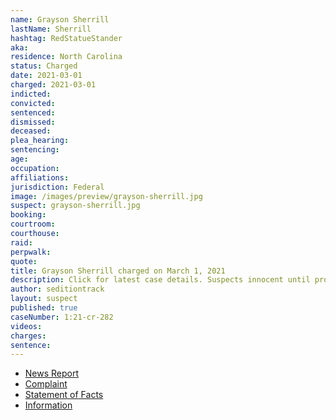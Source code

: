 ```yaml
---
name: Grayson Sherrill
lastName: Sherrill
hashtag: RedStatueStander
aka:
residence: North Carolina
status: Charged
date: 2021-03-01
charged: 2021-03-01
indicted:
convicted:
sentenced:
dismissed:
deceased:
plea_hearing:
sentencing:
age:
occupation:
affiliations:
jurisdiction: Federal
image: /images/preview/grayson-sherrill.jpg
suspect: grayson-sherrill.jpg
booking:
courtroom:
courthouse:
raid:
perpwalk:
quote:
title: Grayson Sherrill charged on March 1, 2021
description: Click for latest case details. Suspects innocent until proven guilty.
author: seditiontrack
layout: suspect
published: true
caseNumber: 1:21-cr-282
videos:
charges:
sentence:
---
```


- [News Report](https://www.msn.com/en-us/news/crime/grayson-sherrill-capitol-rioter-seen-in-keep-america-great-top-gets-turned-in-by-his-own-family/ar-BB1e9zm3)
- [Complaint](https://www.justice.gov/usao-dc/case-multi-defendant/file/1379336/download)
- [Statement of Facts](https://www.justice.gov/usao-dc/case-multi-defendant/file/1379331/download)
- [Information](https://www.justice.gov/usao-dc/case-multi-defendant/file/1386306/download)
